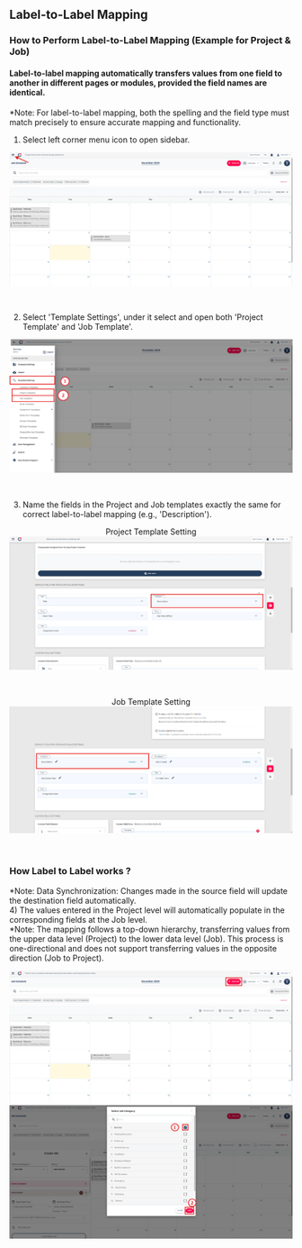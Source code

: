 ## Label-to-Label Mapping
### How to Perform Label-to-Label Mapping (Example for Project & Job)
#### Label-to-label mapping automatically transfers values from one field to another in different pages or modules, provided the field names are identical.

*Note: For label-to-label mapping, both the spelling and the field type must match precisely to ensure accurate mapping and functionality.<br>

1) Select left corner menu icon to open sidebar. <br>
<p align="center">
         <img src="img2/Label_To_Label_Step_1.png" alt="Label-to-Label Mapping">
</p><br>

2) Select 'Template Settings', under it select and open both 'Project Template' and 'Job Template'. <br>
<p align="center">
         <img src="img2/Label_To_Label_Step_2.png" alt="Label-to-Label Mapping">
</p><br>

3) Name the fields in the Project and Job templates exactly the same for correct label-to-label mapping (e.g., 'Description').<br>
<p align="center"> Project Template Setting<br>
         <img src="img2/Label_To_Label_Step_3.png" alt="Label-to-Label Mapping">
</p><br>
<p align="center"> Job Template Setting<br>
         <img src="img2/Label_To_Label_Step_4.png" alt="Label-to-Label Mapping">
</p><br>

### How Label to Label works ?
*Note: Data Synchronization: Changes made in the source field will update the destination field automatically. <br>
4) The values entered in the Project level will automatically populate in the corresponding fields at the Job level. <br>
*Note: The mapping follows a top-down hierarchy, transferring values from the upper data level (Project) to the lower data level (Job). This process is one-directional and does not support transferring values in the opposite direction (Job to Project). <br>

<p align="center">
         <img src="img2/Label_To_Label_Step_5.png" alt="Label-to-Label Mapping">
         <img src="img2/Label_To_Label_Step_6.png" alt="Label-to-Label Mapping">
</p><br>

